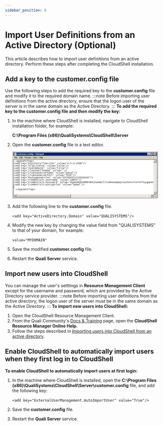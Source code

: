 ```yaml
---
sidebar_position: 8
---
```


# Import User Definitions from an Active Directory (Optional)

This article describes how to import user definitions from an active directory. Perform these steps after completing the CloudShell installation.

## Add a key to the customer.config file

Use the following steps to add the required key to the **customer.config** file and modify it to the required domain name.
:::note
Before importing user definitions from the active directory, ensure that the logon user of the server is in the same domain as the Active Directory.
:::
**To add the required key to the customer.config file and then modify the key:**

1. In the machine where CloudShell is installed, navigate to CloudShell installation folder, for example:
    
    **C:\\Program Files (x86)\\QualiSystems\\CloudShell\\Server**
    
2. Open the **customer.config** file in a text editor.
    
    ![](/Images/IG2/Check-for-CloudShell-required_33.png)
    
3. Add the following line to the **customer.config** file.
    
    `<add key="ActiveDirectory.Domain" value="QUALISYSTEMS"/>`
    
4. Modify the new key by changing the value field from "QUALISYSTEMS" to that of your domain, for example:
    
    `value="MYDOMAIN"`
    
5. Save the modified **customer.config** file.
6. Restart the **Quali Server** service.

## Import new users into CloudShell

You can manage the user's setttings in **Resource Management Client** except for the username and password, which are provided by the Active Directory service provider.
:::note
Before importing user definitions from the active directory, the logon user of the server must be in the same domain as the Active Directory.
:::
**To import new users into CloudShell:**

1. Open the CloudShell Resource Management Client.
2. From the Quali Community's [Docs & Training](http://www.quali.com/community/training/) page, open the **CloudShell Resource Manager Online Help.**
3. Follow the steps described in [Importing users into CloudShell from an active directory](https://help.quali.com/Online%20Help/0.0/Portal/Content/Admn/Add-Usr.htm#Importing).

## Enable CloudShell to automatically import users when they first log in to CloudShell

**To enable CloudShell to automatically import users at first login:**

1. In the machine where CloudShell is installed, open the **C:\\Program Files (x86)\\QualiSystems\\CloudShell\\Server\\customer.config** file, and add the following key:
    
    `<add key="ExternalUserManagement.AutoImportUser" value="True"/>`
    
2. Save the **customer.config** file.
3. Restart the **Quali Server** service.